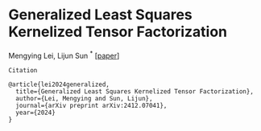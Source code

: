 # Generalized Least Squares Kernelized Tensor Factorization

Mengying Lei, Lijun Sun $^*$ [[paper](https://arxiv.org/pdf/2412.07041)]

`Citation`
```
@article{lei2024generalized,
  title={Generalized Least Squares Kernelized Tensor Factorization},
  author={Lei, Mengying and Sun, Lijun},
  journal={arXiv preprint arXiv:2412.07041},
  year={2024}
}
```
